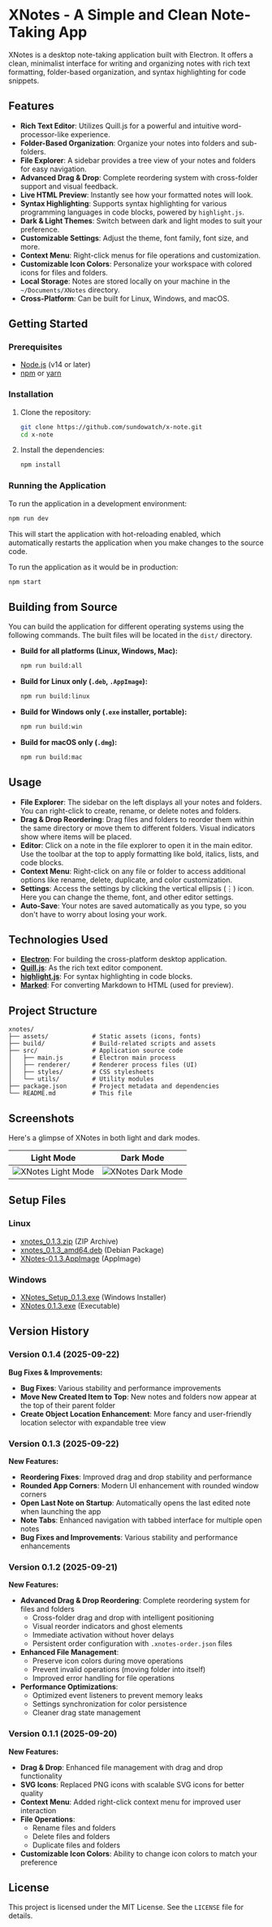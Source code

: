 # XNotes - A Simple and Clean Note-Taking App

XNotes is a desktop note-taking application built with Electron. It offers a clean, minimalist interface for writing and organizing notes with rich text formatting, folder-based organization, and syntax highlighting for code snippets.

## Features

- **Rich Text Editor**: Utilizes Quill.js for a powerful and intuitive word-processor-like experience.
- **Folder-Based Organization**: Organize your notes into folders and sub-folders.
- **File Explorer**: A sidebar provides a tree view of your notes and folders for easy navigation.
- **Advanced Drag & Drop**: Complete reordering system with cross-folder support and visual feedback.
- **Live HTML Preview**: Instantly see how your formatted notes will look.
- **Syntax Highlighting**: Supports syntax highlighting for various programming languages in code blocks, powered by `highlight.js`.
- **Dark & Light Themes**: Switch between dark and light modes to suit your preference.
- **Customizable Settings**: Adjust the theme, font family, font size, and more.
- **Context Menu**: Right-click menus for file operations and customization.
- **Customizable Icon Colors**: Personalize your workspace with colored icons for files and folders.
- **Local Storage**: Notes are stored locally on your machine in the `~/Documents/XNotes` directory.
- **Cross-Platform**: Can be built for Linux, Windows, and macOS.

## Getting Started

### Prerequisites

- [Node.js](https://nodejs.org/) (v14 or later)
- [npm](https://www.npmjs.com/) or [yarn](https://yarnpkg.com/)

### Installation

1.  Clone the repository:
    ```bash
    git clone https://github.com/sundowatch/x-note.git
    cd x-note
    ```

2.  Install the dependencies:
    ```bash
    npm install
    ```

### Running the Application

To run the application in a development environment:
```bash
npm run dev
```
This will start the application with hot-reloading enabled, which automatically restarts the application when you make changes to the source code.

To run the application as it would be in production:
```bash
npm start
```

## Building from Source

You can build the application for different operating systems using the following commands. The built files will be located in the `dist/` directory.

- **Build for all platforms (Linux, Windows, Mac):**
  ```bash
  npm run build:all
  ```

- **Build for Linux only (`.deb`, `.AppImage`):**
  ```bash
  npm run build:linux
  ```

- **Build for Windows only (`.exe` installer, portable):**
  ```bash
  npm run build:win
  ```

- **Build for macOS only (`.dmg`):**
  ```bash
  npm run build:mac
  ```

## Usage

-   **File Explorer**: The sidebar on the left displays all your notes and folders. You can right-click to create, rename, or delete notes and folders.
-   **Drag & Drop Reordering**: Drag files and folders to reorder them within the same directory or move them to different folders. Visual indicators show where items will be placed.
-   **Editor**: Click on a note in the file explorer to open it in the main editor. Use the toolbar at the top to apply formatting like bold, italics, lists, and code blocks.
-   **Context Menu**: Right-click on any file or folder to access additional options like rename, delete, duplicate, and color customization.
-   **Settings**: Access the settings by clicking the vertical ellipsis (⋮) icon. Here you can change the theme, font, and other editor settings.
-   **Auto-Save**: Your notes are saved automatically as you type, so you don't have to worry about losing your work.

## Technologies Used

-   **[Electron](https://www.electronjs.org/)**: For building the cross-platform desktop application.
-   **[Quill.js](https://quilljs.com/)**: As the rich text editor component.
-   **[highlight.js](https://highlightjs.org/)**: For syntax highlighting in code blocks.
-   **[Marked](https://marked.js.org/)**: For converting Markdown to HTML (used for preview).

## Project Structure

```
xnotes/
├── assets/            # Static assets (icons, fonts)
├── build/             # Build-related scripts and assets
├── src/               # Application source code
│   ├── main.js        # Electron main process
│   ├── renderer/      # Renderer process files (UI)
│   ├── styles/        # CSS stylesheets
│   └── utils/         # Utility modules
├── package.json       # Project metadata and dependencies
└── README.md          # This file
```

## Screenshots

Here's a glimpse of XNotes in both light and dark modes.

| Light Mode | Dark Mode |
| :---: | :---: |
| ![XNotes Light Mode](assets/images/light.png) | ![XNotes Dark Mode](assets/images/dark.png) |

## Setup Files

### Linux
- [xnotes_0.1.3.zip](https://github.com/sundowatch/x-notes/releases/download/note-tags/xnotes_0.1.3.zip) (ZIP Archive)
- [xnotes_0.1.3_amd64.deb](https://github.com/sundowatch/x-notes/releases/download/note-tags/xnotes_0.1.3_amd64.deb) (Debian Package)
- [XNotes-0.1.3.AppImage](https://github.com/sundowatch/x-notes/releases/download/note-tags/XNotes-0.1.3.AppImage) (AppImage)

### Windows
- [XNotes_Setup_0.1.3.exe](https://github.com/sundowatch/x-notes/releases/download/note-tags/XNotes_Setup_0.1.3.exe) (Windows Installer)
- [XNotes 0.1.3.exe](https://github.com/sundowatch/x-notes/releases/download/note-tags/XNotes.0.1.3.exe) (Executable)

## Version History

### Version 0.1.4 (2025-09-22)
**Bug Fixes & Improvements:**
- **Bug Fixes**: Various stability and performance improvements
- **Move New Created Item to Top**: New notes and folders now appear at the top of their parent folder
- **Create Object Location Enhancement**: More fancy and user-friendly location selector with expandable tree view

### Version 0.1.3 (2025-09-22)
**New Features:**
- **Reordering Fixes**: Improved drag and drop stability and performance
- **Rounded App Corners**: Modern UI enhancement with rounded window corners
- **Open Last Note on Startup**: Automatically opens the last edited note when launching the app
- **Note Tabs**: Enhanced navigation with tabbed interface for multiple open notes
- **Bug Fixes and Improvements**: Various stability and performance enhancements

### Version 0.1.2 (2025-09-21)
**New Features:**
- **Advanced Drag & Drop Reordering**: Complete reordering system for files and folders
  - Cross-folder drag and drop with intelligent positioning
  - Visual reorder indicators and ghost elements
  - Immediate activation without hover delays
  - Persistent order configuration with `.xnotes-order.json` files
- **Enhanced File Management**: 
  - Preserve icon colors during move operations
  - Prevent invalid operations (moving folder into itself)
  - Improved error handling for file operations
- **Performance Optimizations**:
  - Optimized event listeners to prevent memory leaks
  - Settings synchronization for color persistence
  - Cleaner drag state management

### Version 0.1.1 (2025-09-20)
**New Features:**
- **Drag & Drop**: Enhanced file management with drag and drop functionality
- **SVG Icons**: Replaced PNG icons with scalable SVG icons for better quality
- **Context Menu**: Added right-click context menu for improved user interaction
- **File Operations**: 
  - Rename files and folders
  - Delete files and folders  
  - Duplicate files and folders
- **Customizable Icon Colors**: Ability to change icon colors to match your preference

## License

This project is licensed under the MIT License. See the `LICENSE` file for details.
